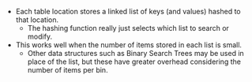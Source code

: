 - Each table location stores a linked list of keys (and values) hashed to that location.
	- The hashing function really just selects which list to search or modify.
- This works well when the number of items stored in each list is small.
	- Other data structures such as Binary Search Trees may be used in place of the list, but these have greater overhead considering the number of items per bin.
